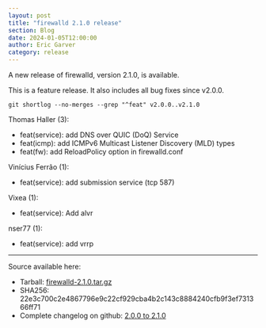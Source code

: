```yaml
---
layout: post
title: "firewalld 2.1.0 release"
section: Blog
date: 2024-01-05T12:00:00
author: Eric Garver
category: release
---
```


A new release of firewalld, version 2.1.0, is available.

This is a feature release. It also includes all bug fixes since v2.0.0.

```
git shortlog --no-merges --grep "^feat" v2.0.0..v2.1.0
```

Thomas Haller (3):
- feat(service): add DNS over QUIC (DoQ) Service
- feat(icmp): add ICMPv6 Multicast Listener Discovery (MLD) types
- feat(fw): add ReloadPolicy option in firewalld.conf

Vinícius Ferrão (1):
- feat(service): add submission service (tcp 587)

Vixea (1):
- feat(service): Add alvr

nser77 (1):
- feat(service): add vrrp

-----

Source available here:

 * Tarball: [firewalld-2.1.0.tar.gz](https://github.com/firewalld/firewalld/releases/download/v2.1.0/firewalld-2.1.0.tar.gz)
 * SHA256: 22e3c700c2e4867796e9c22cf929cba4b2c143c8884240cfb9f3ef731366ff71
 * Complete changelog on github: [2.0.0 to 2.1.0](https://github.com/firewalld/firewalld/compare/v2.0.0...v2.1.0)
